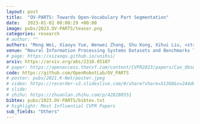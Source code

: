 ```yaml
---
layout: post
title:  "OV-PARTS: Towards Open-Vocabulary Part Segmentation"
date:   2023-01-02 00:00:29 +00:00
image: pubs/2023.OV-PARTS/teaser.png
categories: research
# author: ""
authors: "Meng Wei, Xiaoyu Yue, Wenwei Zhang, Shu Kong, Xihui Liu, <strong>Jiangmiao Pang</strong>"
venue: "Neural Information Processing Systems Datasets and Benchmarks Track"
# page: https://xizaoqu.github.io/unihsi/
arxiv: https://arxiv.org/abs/2310.05107
# paper: https://openaccess.thecvf.com/content/CVPR2023/papers/Cao_Observation-Centric_SORT_Rethinking_SORT_for_Robust_Multi-Object_Tracking_CVPR_2023_paper.pdf
code: https://github.com/OpenRobotLab/OV_PARTS
# poster: pubs/2021.K-Net/poster.jpeg
# video: https://recorder-v3.slideslive.com/#/share?share=51360&s=244d89a2-1418-4fd5-89fe-dc9616fc6efd
# slide:
# zhihu: https://zhuanlan.zhihu.com/p/428280551
bibtex: pubs/2023.OV-PARTS/bibtex.txt
# highlight: Most Influential CVPR Papers
sub_fields: "Others"
---
```

